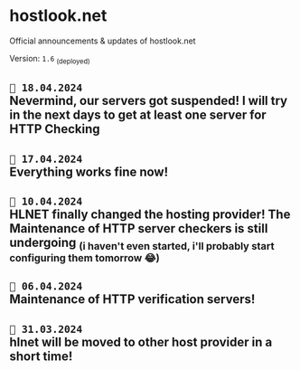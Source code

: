 # hostlook.net
Official announcements &amp; updates of hostlook.net

Version: `1.6` <sub>(deployed)</sub>

## ``📣 18.04.2024`` <br>Nevermind, our servers got suspended! I will try in the next days to get at least one server for HTTP Checking
## ``📣 17.04.2024`` <br>Everything works fine now!
## ``📣 10.04.2024``<br>HLNET finally changed the hosting provider! The Maintenance of HTTP server checkers is still undergoing <sub>(i haven't even started, i'll probably start configuring them tomorrow 😂)</sub>
## ``📣 06.04.2024``<br>Maintenance of HTTP verification servers! 
## ``📣 31.03.2024``<br>hlnet will be moved to other host provider in a short time! 
